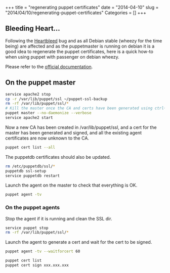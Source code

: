 +++
title = "regenerating puppet certificates"
date = "2014-04-10"
slug = "2014/04/10/regenerating-puppet-certificates"
Categories = []
+++
## Bleeding Heart...

Following the [Heartbleed](http://heartbleed.com) bug and as all Debian
stable (wheezy for the time being) are affected and as the puppetmaster
is running on debian it is a good idea
to regenerate the puppet certificates, here is a quick how-to when using
puppet with passenger on debian wheezy.

Please refer to the 
[official documentation](http://docs.puppetlabs.com/puppet/latest/reference/ssl_regenerate_certificates.html).

## On the puppet master
``` sh
service apache2 stop
cp -r /var/lib/puppet/ssl ~/puppet-ssl-backup
rm -rf /var/lib/puppet/ssl/*
# Kill the master once the CA and certs have been generated using ctrl+c
puppet master --no-daemonize --verbose
service apache2 start
```

Now a new CA has been created in /var/lib/puppet/ssl, and a cert for the
master has been generated and signed, and all the existing agent
certificates are now unknown to the CA.

``` sh
puppet cert list --all
```

The puppetdb certificates should also be updated.
``` sh
rm /etc/puppetdb/ssl/*
puppetdb ssl-setup
service puppetdb restart
```

Launch the agent on the master to check that everything is OK.
``` sh
puppet agent -tv
```

### On the puppet agents

Stop the agent if it is running and clean the SSL dir.

``` sh
service puppet stop
rm -rf /var/lib/puppet/ssl/*
```

Launch the agent to generate a cert and wait for the cert to be signed.

``` sh
puppet agent -tv --waitforcert 60
```

``` sh Sign the certificate request on the master
puppet cert list
puppet cert sign xxx.xxx.xxx
```
